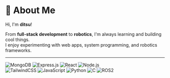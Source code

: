 # 👋 About Me  
Hi, I'm **ditsu**!  

From **full-stack development** to **robotics**, I'm always learning and building cool things.  
I enjoy experimenting with web apps, system programming, and robotics frameworks.  

---

![MongoDB](https://img.shields.io/badge/MongoDB-%234ea94b.svg?&logo=mongodb&logoColor=white)
![Express.js](https://img.shields.io/badge/Express.js-%23404d59.svg?&logo=express&logoColor=white)
![React](https://img.shields.io/badge/React-%2361DAFB.svg?&logo=react&logoColor=black)
![Node.js](https://img.shields.io/badge/Node.js-%23339933.svg?&logo=node.js&logoColor=white)  
![TailwindCSS](https://img.shields.io/badge/Tailwind_CSS-38B2AC.svg?&logo=tailwind-css&logoColor=white)
![JavaScript](https://img.shields.io/badge/JavaScript-F7DF1E.svg?&logo=javascript&logoColor=black)
![Python](https://img.shields.io/badge/Python-3776AB.svg?&logo=python&logoColor=white)
![C](https://img.shields.io/badge/C-00599C.svg?&logo=c&logoColor=white)
![ROS2](https://img.shields.io/badge/ROS2-22314E.svg?&logo=ros&logoColor=white)



